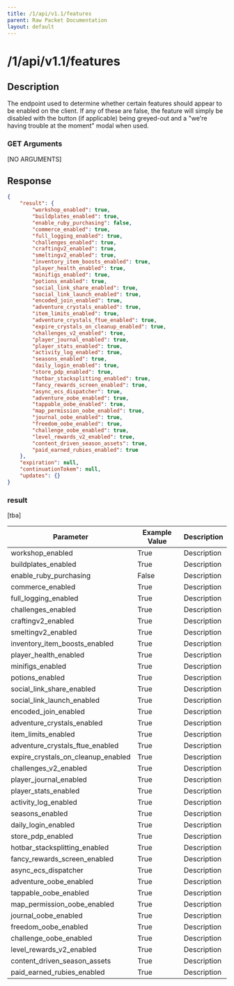 ```yaml
---
title: /1/api/v1.1/features
parent: Raw Packet Documentation
layout: default
---
```


# /1/api/v1.1/features

## Description
The endpoint used to determine whether certain features should appear to be enabled on the client. If any of these are false, the feature will simply be disabled with the button (if applicable) being greyed-out and a "we're having trouble at the moment" modal when used.

### GET Arguments

[NO ARGUMENTS]


## Response
~~~json
{
    "result": {
        "workshop_enabled": true,
        "buildplates_enabled": true,
        "enable_ruby_purchasing": false,
        "commerce_enabled": true,
        "full_logging_enabled": true,
        "challenges_enabled": true,
        "craftingv2_enabled": true,
        "smeltingv2_enabled": true,
        "inventory_item_boosts_enabled": true,
        "player_health_enabled": true,
        "minifigs_enabled": true,
        "potions_enabled": true,
        "social_link_share_enabled": true,
        "social_link_launch_enabled": true,
        "encoded_join_enabled": true,
        "adventure_crystals_enabled": true,
        "item_limits_enabled": true,
        "adventure_crystals_ftue_enabled": true,
        "expire_crystals_on_cleanup_enabled": true,
        "challenges_v2_enabled": true,
        "player_journal_enabled": true,
        "player_stats_enabled": true,
        "activity_log_enabled": true,
        "seasons_enabled": true,
        "daily_login_enabled": true,
        "store_pdp_enabled": true,
        "hotbar_stacksplitting_enabled": true,
        "fancy_rewards_screen_enabled": true,
        "async_ecs_dispatcher": true,
        "adventure_oobe_enabled": true,
        "tappable_oobe_enabled": true,
        "map_permission_oobe_enabled": true,
        "journal_oobe_enabled": true,
        "freedom_oobe_enabled": true,
        "challenge_oobe_enabled": true,
        "level_rewards_v2_enabled": true,
        "content_driven_season_assets": true,
        "paid_earned_rubies_enabled": true
    },
    "expiration": null,
    "continuationTokem": null,
    "updates": {}
}
~~~

### result

[tba]

| Parameter                          | Example Value | Description |
|------------------------------------|---------------|-------------|
| workshop_enabled                   | True          | Description |
| buildplates_enabled                | True          | Description |
| enable_ruby_purchasing             | False         | Description |
| commerce_enabled                   | True          | Description |
| full_logging_enabled               | True          | Description |
| challenges_enabled                 | True          | Description |
| craftingv2_enabled                 | True          | Description |
| smeltingv2_enabled                 | True          | Description |
| inventory_item_boosts_enabled      | True          | Description |
| player_health_enabled              | True          | Description |
| minifigs_enabled                   | True          | Description |
| potions_enabled                    | True          | Description |
| social_link_share_enabled          | True          | Description |
| social_link_launch_enabled         | True          | Description |
| encoded_join_enabled               | True          | Description |
| adventure_crystals_enabled         | True          | Description |
| item_limits_enabled                | True          | Description |
| adventure_crystals_ftue_enabled    | True          | Description |
| expire_crystals_on_cleanup_enabled | True          | Description |
| challenges_v2_enabled              | True          | Description |
| player_journal_enabled             | True          | Description |
| player_stats_enabled               | True          | Description |
| activity_log_enabled               | True          | Description |
| seasons_enabled                    | True          | Description |
| daily_login_enabled                | True          | Description |
| store_pdp_enabled                  | True          | Description |
| hotbar_stacksplitting_enabled      | True          | Description |
| fancy_rewards_screen_enabled       | True          | Description |
| async_ecs_dispatcher               | True          | Description |
| adventure_oobe_enabled             | True          | Description |
| tappable_oobe_enabled              | True          | Description |
| map_permission_oobe_enabled        | True          | Description |
| journal_oobe_enabled               | True          | Description |
| freedom_oobe_enabled               | True          | Description |
| challenge_oobe_enabled             | True          | Description |
| level_rewards_v2_enabled           | True          | Description |
| content_driven_season_assets       | True          | Description |
| paid_earned_rubies_enabled         | True          | Description |
